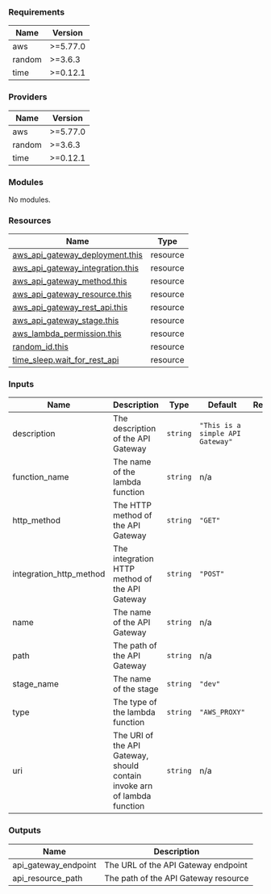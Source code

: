 

<!-- BEGIN_TF_DOCS -->
### Requirements

| Name | Version |
|------|---------|
| aws | >=5.77.0 |
| random | >=3.6.3 |
| time | >=0.12.1 |

### Providers

| Name | Version |
|------|---------|
| aws | >=5.77.0 |
| random | >=3.6.3 |
| time | >=0.12.1 |

### Modules

No modules.

### Resources

| Name | Type |
|------|------|
| [aws_api_gateway_deployment.this](https://registry.terraform.io/providers/hashicorp/aws/latest/docs/resources/api_gateway_deployment) | resource |
| [aws_api_gateway_integration.this](https://registry.terraform.io/providers/hashicorp/aws/latest/docs/resources/api_gateway_integration) | resource |
| [aws_api_gateway_method.this](https://registry.terraform.io/providers/hashicorp/aws/latest/docs/resources/api_gateway_method) | resource |
| [aws_api_gateway_resource.this](https://registry.terraform.io/providers/hashicorp/aws/latest/docs/resources/api_gateway_resource) | resource |
| [aws_api_gateway_rest_api.this](https://registry.terraform.io/providers/hashicorp/aws/latest/docs/resources/api_gateway_rest_api) | resource |
| [aws_api_gateway_stage.this](https://registry.terraform.io/providers/hashicorp/aws/latest/docs/resources/api_gateway_stage) | resource |
| [aws_lambda_permission.this](https://registry.terraform.io/providers/hashicorp/aws/latest/docs/resources/lambda_permission) | resource |
| [random_id.this](https://registry.terraform.io/providers/hashicorp/random/latest/docs/resources/id) | resource |
| [time_sleep.wait_for_rest_api](https://registry.terraform.io/providers/hashicorp/time/latest/docs/resources/sleep) | resource |

### Inputs

| Name | Description | Type | Default | Required |
|------|-------------|------|---------|:--------:|
| description | The description of the API Gateway | `string` | `"This is a simple API Gateway"` | no |
| function\_name | The name of the lambda function | `string` | n/a | yes |
| http\_method | The HTTP method of the API Gateway | `string` | `"GET"` | no |
| integration\_http\_method | The integration HTTP method of the API Gateway | `string` | `"POST"` | no |
| name | The name of the API Gateway | `string` | n/a | yes |
| path | The path of the API Gateway | `string` | n/a | yes |
| stage\_name | The name of the stage | `string` | `"dev"` | no |
| type | The type of the lambda function | `string` | `"AWS_PROXY"` | no |
| uri | The URI of the API Gateway, should contain invoke arn of lambda function | `string` | n/a | yes |

### Outputs

| Name | Description |
|------|-------------|
| api\_gateway\_endpoint | The URL of the API Gateway endpoint |
| api\_resource\_path | The path of the API Gateway resource |
<!-- END_TF_DOCS -->